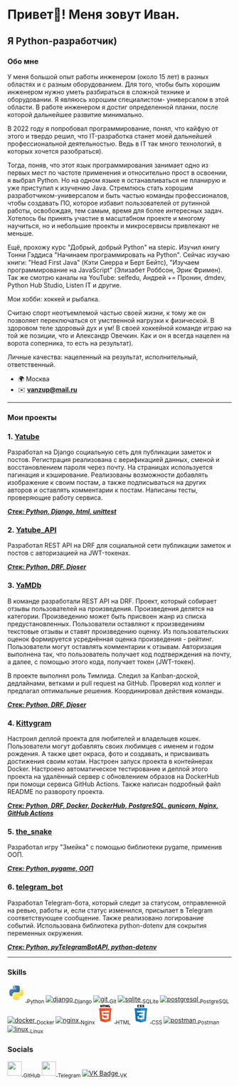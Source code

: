 Привет👋! Меня зовут Иван.
=============================================================================================================================
Я Python-разработчик)
-------------------------
### Обо мне
<p>
  У меня большой опыт работы инженером (около 15 лет) в разных областях и с разным оборудованием. Для того, чтобы быть хорошим инженером нужно уметь разбираться в сложной технике и оборудовании. Я являюсь хорошим специалистом-             универсалом в этой области. В работе инженером я достиг определенной планки, после которой дальнейшее развитие минимально.
</p>
<p>
  В 2022 году я попробовал программирование, понял, что кайфую от этого и твердо решил, что IT-разработка станет моей дальнейшей профессиональной деятельностью. Ведь в IT так много технологий, в которых хочется разобраться).
</p>
<p>
  Тогда, поняв, что этот язык программирования занимает одно из первых мест по частоте применения и относительно прост в освоении, я выбрал Python. Но на одном языке я останавливаться не планирую и уже приступил к изучению Java.
  Стремлюсь стать хорошим разработчиком-универсалом и быть частью команды профессионалов, чтобы создавать ПО, которое избавит пользователей от рутинной работы, освобождая, тем самым, время для более интересных задач. Хотелось бы принять   участие в масштабном проекте и многому научиться, но и небольшие проекты и микросервисы привлекают не меньше.
</p>
<p>
  Ещё, прохожу курс "Добрый, добрый Python" на stepic. Изучил книгу Тонни Гэддиса "Начинаем программировать на Python". Сейчас изучаю книги: "Head First Java" (Кэти Сиерра и Берт Бейтс), "Изучаем программирование на JavaScript"            (Элизабет Роббсон, Эрик Фримен). Так же смотрю каналы на YouTube: selfedu, Андрей += Пронин, dmdev, Python Hub Studio, Listen IT и другие.
</p>
<p>
  Мои хобби: хоккей и рыбалка.
</p>
<p>
  Считаю спорт неотъемлемой частью своей жизни, к тому же он позволяет переключаться от умственной нагрузки к физической. В здоровом теле здоровый дух и ум!
  В своей хоккейной команде играю на той же позиции, что и Александр Овечкин. Как и он я всегда нацелен на ворота соперника, то есть на результат).
</p>
<p>
  Личные качества: нацеленный на результат, исполнительный, ответственный.
</p>

* 🌍  Москва
* ✉️  **vanzup@mail.ru**

---

### Мои проекты
### 1. [Yatube](https://github.com/VanZep/Yatube)
<p>
  Разработал на Django социальную сеть для публикации заметок и постов.
  Регистрация реализована с верификацией данных, сменой и восстановлением пароля через почту. На страницах используется пагинация и кэширование. Реализованы возможности добавлять изображение к своим постам, а также подписываться на        других авторов и оставлять комментарии к постам. Написаны тесты, проверяющие работу сервиса.
</p>
<p>
  <b><i><ins>Стек: Python, Django, html, unittest</ins></i></b>
</p>

### 2. [Yatube_API](https://github.com/VanZep/Yatube_API)
<p>
  Разработал REST API на DRF для социальной сети публикации заметок и постов с авторизацией на JWT-токенах.
</p>
<p>
 <b><i><ins>Стек: Python, DRF, Djoser</ins></i></b>
</p>

### 3. [YaMDb](https://github.com/VanZep/YaMDb)
<p>
  В команде разработали REST API на DRF. Проект, который собирает отзывы пользователей на произведения. Произведения делятся на категории. Произведению может быть присвоен жанр из списка предустановленных. Пользователи оставляют к         произведениям текстовые отзывы и ставят произведению оценку. Из пользовательских оценок формируется усреднённая оценка произведения - рейтинг. Пользователи могут оставлять комментарии к отзывам. Авторизация выполнена так, что            пользователь получает код подтверждения на почту, а далее, с помощью этого кода, получает токен (JWT-токен).
</p>
<p>
  В проекте выполнял роль Тимлида. Следил за Kanban-доской, дедлайнами, ветками и pull request на GitHub. Проверял код коллег и предлагал оптимальные решения. Координировал действия команды.
</p>
<p>
  <b><i><ins>Стек: Python, DRF, Djoser</ins></i></b>
</p>

### 4. [Kittygram](https://github.com/VanZep/Kittygram)
<p>
  Настроил деплой проекта для любителей и владельцев кошек. Пользователи могут добавлять своих любимцев с именем и годом рождения. А также цвет окраса, фото и создавать, и присваивать достижения своим котам. Настроен запуск проекта в      контейнерах Docker. Настроено автоматическое тестирование и деплой этого проекта на удалённый сервер с обновлением образов на DockerHub при помощи сервиса GitHub Actions. Также написан подробный файл README по развороту проекта.
</p>
<p>
  <b><i><ins>Стек: Python, DRF, Docker, DockerHub, PostgreSQL, gunicorn, Nginx, GitHub Actions</ins></i></b>
</p>

### 5. [the_snake](https://github.com/VanZep/the_snake)
<p>
  Разработал игру "Змейка" с помощью библиотеки pygame, применив ООП.
</p>
<p>
  <b><i><ins>Стек: Python, pygame, ООП</ins></i></b>
</p>

### 6. [telegram_bot](https://github.com/VanZep/telegram_bot)
<p>
  Разработал Telegram-бота, который следит за статусом, отправленной на ревью, работы и, если статус изменился, присылает в Telegram соответствующее сообщение. Также реализовано логирование событий. Использована библиотека python-dotenv   для сокрытия переменных окружения.
</p>
<p>
  <b><i><ins>Стек: Python, pyTelegramBotAPI, python-dotenv</ins></i></b>
</p>

---

### Skills

<p align="left">
  <a href="https://www.python.org" target="_blank" rel="noreferrer">
    <img src="https://raw.githubusercontent.com/devicons/devicon/master/icons/python/python-original.svg" alt="python" width="40" height="40"/>
  </a>
  <sub>
    Python
  </sub>
  <a href="https://www.djangoproject.com/" target="_blank" rel="noreferrer">
    <img src="https://cdn.worldvectorlogo.com/logos/django.svg" alt="django" width="40" height="40"/>
  </a>
  <sub>
    Django
  </sub>
  <a href="https://git-scm.com/" target="_blank" rel="noreferrer">
    <img src="https://www.vectorlogo.zone/logos/git-scm/git-scm-icon.svg" alt="git" width="40" height="40"/>
  </a>
  <sub>
    Git
  </sub>
  <a href="https://www.sqlite.org/" target="_blank" rel="noreferrer">
    <img src="https://www.vectorlogo.zone/logos/sqlite/sqlite-icon.svg" alt="sqlite" width="40" height="40"/>
  </a>
  <sub>
    SQLite
  </sub>
  <a href="https://www.postgresql.org/" target="_blank" rel="noreferrer">
    <img src="https://www.vectorlogo.zone/logos/postgresql/postgresql-icon.svg" alt="postgresql" width="40" height="40"/>
  </a>
  <sub>
    PostgreSQL
  </sub>
  <a href="https://www.docker.com/" target="_blank" rel="noreferrer">
    <img src="https://www.vectorlogo.zone/logos/docker/docker-icon.svg" alt="docker" width="40" height="40"/>
  </a>
  <sub>
    Docker
  </sub>
  <a href="https://nginx.org/ru/" target="_blank" rel="noreferrer">
    <img src="https://www.vectorlogo.zone/logos/nginx/nginx-icon.svg" alt="nginx" width="40" height="40"/>
  </a>
  <sub>
    Nginx
  </sub>
  <a href="https://www.w3.org/html/" target="_blank" rel="noreferrer">
    <img src="https://raw.githubusercontent.com/devicons/devicon/master/icons/html5/html5-original-wordmark.svg" alt="html5" width="40" height="40"/>
  </a>
  <sub>
    HTML
  </sub>
  <a href="https://www.w3schools.com/css/" target="_blank" rel="noreferrer">
    <img src="https://raw.githubusercontent.com/devicons/devicon/master/icons/css3/css3-original-wordmark.svg" alt="css3" width="40" height="40"/>
  </a>
  <sub>
    CSS
  </sub>
  <a href="https://postman.com" target="_blank" rel="noreferrer">
    <img src="https://www.vectorlogo.zone/logos/getpostman/getpostman-icon.svg" alt="postman" width="40" height="40"/>
  </a>
  <sub>
    Postman
  </sub>
  <a href="https://www.linux.org/" target="_blank" rel="noreferrer">
    <img src="https://www.vectorlogo.zone/logos/linux/linux-icon.svg" alt="linux" width="40" height="40"/>
  </a>
  <sub>
    Linux
  </sub>
</p>

### Socials

<p align="left">
  <a href="https://www.github.com/VanZep" target="_blank" rel="noreferrer">
    <img src="https://raw.githubusercontent.com/danielcranney/readme-generator/main/public/icons/socials/github.svg" width="32" height="32" />
  </a>
  <sub>
    GitHub
  </sub>
  <a href="https://t.me/OzerovIvan" target="_blank" rel="noreferrer">
    <img src="https://www.vectorlogo.zone/logos/telegram/telegram-tile.svg" width="32" height="32" />
  </a>
  <sub>
    Telegram
  </sub>
  <a href="https://vk.com/id2787816" target="_blank">
    <img src="https://cdn-icons-png.flaticon.com/512/145/145813.png" width="32" height="32" alt="VK Badge"/>
  </a>
  <sub>
    VK
  </sub>
</p>
<!-- "https://raw.githubusercontent.com/danielcranney/readme-generator/main/public/icons/socials/rss.svg" -->
